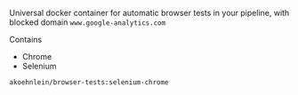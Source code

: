 Universal docker container for automatic browser tests in your pipeline, with blocked domain `www.google-analytics.com`

Contains

* Chrome
* Selenium

`akoehnlein/browser-tests:selenium-chrome`
